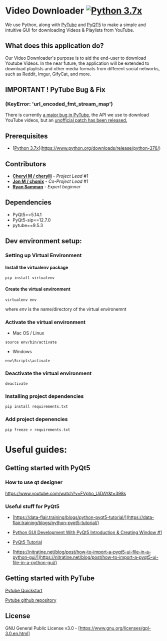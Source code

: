 # Video Downloader [![Python 3.7x](https://img.shields.io/badge/python-3.7-blue.svg)](https://www.python.org/downloads/release/python-376/)
We use Python, along with [PyTube](https://github.com/nficano/pytube) and [PyQT5](https://pypi.org/project/PyQt5/) to make a simple and intuitive GUI for downloading Videos & Playlists from YouTube.

## What does this application do?
Our Video Downloader's purpose is to aid the end-user to download Youtube Videos.
In the near future, the application will be extended to download playlists and other media formats from different 
social networks, such as Reddit, Imgur, GifyCat, and more.

## IMPORTANT ! PyTube Bug & Fix
### (KeyError: 'url_encoded_fmt_stream_map')

There is currently [a major bug in PyTube](https://github.com/python-20/video-downloader/issues/7), the API we use to download YouTube videos, but an [unofficial patch has been released.](https://github.com/nficano/pytube/pull/537/files/bceb929e143caadd874955fa422f8a58955bafaf)


## Prerequisites
- [[Python 3.7x](https://img.shields.io/badge/python-3.7-blue.svg)](https://www.python.org/downloads/release/python-376/)

## Contributors
* [**Cheryl M / cherylli**](https://github.com/cherylli) - *Project Lead #1*
* [**Jon M / chonix**](https://github.com/chonix) - *Co-Project Lead #1*
* [**Ryan Samman**](https://github.com/RyanSamman) - *Expert beginner*

## Dependencies
- PyQt5==5.14.1
- PyQt5-sip==12.7.0
- pytube==9.5.3

## Dev environment setup:
### Setting up Virtual Environment
#### Install the virtualenv package
```
pip install virtualenv
```
#### Create the virtual environment
```
virtualenv env
```
where <i>env</i> is the name/directory of the virtual environemnt

### Activate the virtual environment

- Mac OS / Linux
```
source env/bin/activate
```

- Windows
```
env\Scripts\activate
```

### Deactivate the virtual environment
```
deactivate
```

### Installing project dependencies
```
pip install requirements.txt
```

### Add project depenencies
```
pip freeze > requirements.txt
```

# Useful guides:
## Getting started with PyQt5
### How to use qt designer
https://www.youtube.com/watch?v=FVpho_UiDAY&t=398s

### Useful stuff for PyQt5
- [https://data-flair.training/blogs/python-pyqt5-tutorial/](https://data-flair.training/blogs/python-pyqt5-tutorial/)

- [Python GUI Development With PyQt5 Introduction & Creating Window #1](https://youtu.be/yD0iu3n-e_s?list=PL1FgJUcJJ03uO70zDLDF3oaTu6s2QLOPa)

- [PyQt5 Tutorial](https://www.youtube.com/watch?v=_bi0SqW_4L0&list=PLS1QulWo1RIZTkXbVkjr5Z3m-uMs05u7V)

- [https://nitratine.net/blog/post/how-to-import-a-pyqt5-ui-file-in-a-python-gui/](https://nitratine.net/blog/post/how-to-import-a-pyqt5-ui-file-in-a-python-gui/)

## Getting started with PyTube

[Pytube Quickstart](https://python-pytube.readthedocs.io/en/latest/user/quickstart.html)

[Pytube github repository](https://github.com/nficano/pytube)

## License
GNU General Public License v3.0 - 
[https://www.gnu.org/licenses/gpl-3.0.en.html]

